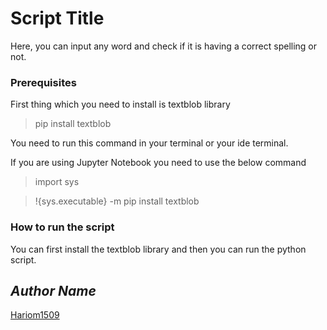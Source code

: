 # Script Title
<!--Remove the below lines and add yours -->
Here, you can input any word and check if it is having a correct spelling or not.

### Prerequisites
<!--Remove the below lines and add yours -->
First thing which you need to install is textblob library
<!--Install library-->
>pip install textblob
<!--For jupyter nb-->
You need to run this command in your terminal or your ide terminal.
<!--for jp nb-->
If you are using Jupyter Notebook you need to use the below command
<!--for jp nb-->
>import sys 
<!--command-->
>!{sys.executable} -m pip install textblob 

### How to run the script
<!--Remove the below lines and add yours -->
You can first install the textblob library and then you can run the python script.

## *Author Name*
<!--Remove the below lines and add yours -->
[Hariom1509](https://github.com/Hariom1509)
